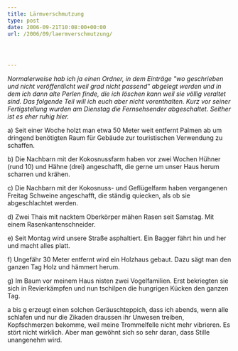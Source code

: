 ```yaml
---
title: Lärmverschmutzung
type: post
date: 2006-09-21T10:08:00+00:00
url: /2006/09/laermverschmutzung/




---
```

_Normalerweise hab ich ja einen Ordner, in dem Einträge "wo geschrieben und nicht veröffentlicht weil grad nicht passend" abgelegt werden und in dem ich dann alte Perlen finde, die ich löschen kann weil sie völlig veraltet sind. Das folgende Teil will ich euch aber nicht vorenthalten. Kurz vor seiner Fertigstellung wurden am Dienstag die Fernsehsender abgeschaltet. Seither ist es eher ruhig hier._

a) Seit einer Woche holzt man etwa 50 Meter weit entfernt Palmen ab um dringend benötigten Raum für Gebäude zur touristischen Verwendung zu schaffen.

b) Die Nachbarn mit der Kokosnussfarm haben vor zwei Wochen Hühner (rund 10) und Hähne (drei) angeschafft, die gerne um unser Haus herum scharren und krähen.

c) Die Nachbarn mit der Kokosnuss- und Geflügelfarm haben vergangenen Freitag Schweine angeschafft, die ständig quiecken, als ob sie abgeschlachtet werden.

d) Zwei Thais mit nacktem Oberkörper mähen Rasen seit Samstag. Mit einem Rasenkantenschneider.

e) Seit Montag wird unsere Straße asphaltiert. Ein Bagger fährt hin und her und macht alles platt.

f) Ungefähr 30 Meter entfernt wird ein Holzhaus gebaut. Dazu sägt man den ganzen Tag Holz und hämmert herum.

g) Im Baum vor meinem Haus nisten zwei Vogelfamilien. Erst bekriegten sie sich in Revierkämpfen und nun tschilpen die hungrigen Kücken den ganzen Tag.

a bis g erzeugt einen solchen Geräuschteppich, dass ich abends, wenn alle schlafen und nur die Zikaden draussen ihr Unwesen treiben, Kopfschmerzen bekomme, weil meine Trommelfelle nicht mehr vibrieren. Es stört nicht wirklich. Aber man gewöhnt sich so sehr daran, dass Stille unangenehm wird.
